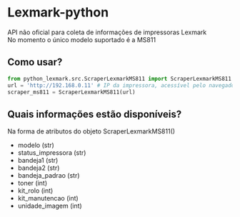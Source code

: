 # Lexmark-python
API não oficial para coleta de informações de impressoras Lexmark  
No momento o único modelo suportado é a MS811

## Como usar?

```python
from python_lexmark.src.ScraperLexmarkMS811 import ScraperLexmarkMS811
url = 'http://192.168.0.11' # IP da impressora, acessível pelo navegador
scraper_ms811 = ScraperLexmarkMS811(url)
```

## Quais informações estão disponíveis?
Na forma de atributos do objeto ScraperLexmarkMS811()
- modelo (str)
- status_impressora (str)
- bandeja1 (str)
- bandeja2 (str)
- bandeja_padrao (str)
- toner (int)
- kit_rolo (int)
- kit_manutencao (int)
- unidade_imagem (int)

